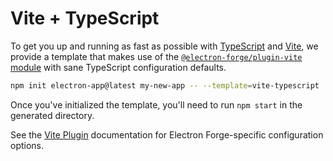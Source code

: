 # Vite + TypeScript

To get you up and running as fast as possible with [TypeScript](https://www.typescriptlang.org/) and [Vite](https://vitejs.dev/), we provide a template that makes use of the [`@electron-forge/plugin-vite` module](../config/plugins/vite.md) with sane TypeScript configuration defaults.

```bash
npm init electron-app@latest my-new-app -- --template=vite-typescript
```

Once you've initialized the template, you'll need to run `npm start` in the generated directory.

See the [Vite Plugin](../config/plugins/vite.md) documentation for Electron Forge-specific configuration options.
